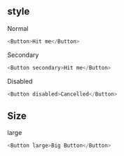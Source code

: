 ## style

Normal
```js
<Button>Hit me</Button>
```

Secondary
```js
<Button secondary>Hit me</Button>
```

Disabled
```js
<Button disabled>Cancelled</Button>
```

## Size

large
```js
<Button large>Big Button</Button>
```
